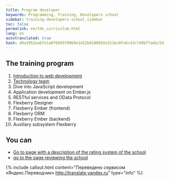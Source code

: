 ```yaml
---
title: Program developer
keywords: Programming, Training, Developers school
sidebar: training-developers-school_sidebar
toc: false
permalink: en/tds_curriculum.html
lang: en
autotranslated: true
hash: d0a3952aab7e1a8f6605f9069e1d12b8108892e311bc8fa6c43c749b7fadac5d
---
```


## The training program

1. [Introduction to web development](tds_module1-about.html)
2. [Technology team](tds_module2-about.html)
3. Dive into JavaScript development
4. Application development on Ember.js
5. RESTful services and OData Protocol
6. Flexberry Designer
7. Flexberry Ember (frontend)
8. Flexberry ORM
9. Flexberry Ember (backend)
10. Auxiliary subsystem Flexberry

## You can

* [Go to page with a description of the rating system of the school](tds_rating.html) <i class="fa fa-arrow-right" aria-hidden="true"></i>
* <i class="fa fa-arrow-left" aria-hidden="true"></i> [go to the page reviewing the school](tds_landing-page.html)



{% include callout.html content="Переведено сервисом «Яндекс.Переводчик» <http://translate.yandex.ru>" type="info" %}